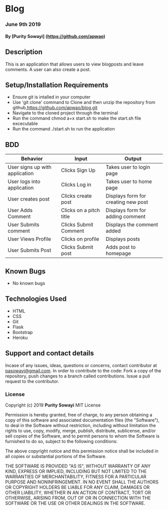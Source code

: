 # Blog
### June 9th 2019
#### By **[Purity Sowayi]** (https://github.com/apwao)
## Description
This is an application that allows users to view blogposts and leave comments. A user can also create a post.
## Setup/Installation Requirements
* Ensure git is intalled in your computer
* Use 'git clone' command to Clone and then unzip the repository from github,https://github.com/apwao/blog.git
* Navigate to the cloned project through the terminal
* Run the command chmod a+x start.sh to make the start.sh file excecutable
* Run the command ./start.sh to run the application
## BDD
|Behavior                      |Input                   |Output
|------------------------------|------------------------|----------------------------------------
|User signs up with application| Clicks Sign Up         | Takes user to login page
|User logs into application    | Clicks Log in          | Takes user to home page
|User creates post             | Clicks create post     | Displays form for creating new post
|User Adds Comment             | Clicks on a pitch title|  Displays form for adding comment
|User Submits comment          | Clicks Submit Comment  | Displays the comment added
|User Views Profile            | Clicks on profile      | Displays posts
|User Submits Post             | Clicks Submit post     | Adds post to homepage
## Known Bugs
* No known bugs
## Technologies Used
* HTML
* CSS
* Git
* Flask
* Bootstrap
* Heroku
## Support and contact details
Incase of any issues, ideas, questions or concerns, contact contributor at pasowayi@gmail.com.
In order to contribute to the code: Fork a copy of the repository, push changes to a branch called contributions. Issue a pull request to the contributor.
### License
Copyright (c) 2019 **Purity Sowayi**
MIT License

Permission is hereby granted, free of charge, to any person obtaining a copy
of this software and associated documentation files (the "Software"), to deal
in the Software without restriction, including without limitation the rights
to use, copy, modify, merge, publish, distribute, sublicense, and/or sell
copies of the Software, and to permit persons to whom the Software is
furnished to do so, subject to the following conditions:

The above copyright notice and this permission notice shall be included in all
copies or substantial portions of the Software.

THE SOFTWARE IS PROVIDED "AS IS", WITHOUT WARRANTY OF ANY KIND, EXPRESS OR
IMPLIED, INCLUDING BUT NOT LIMITED TO THE WARRANTIES OF MERCHANTABILITY,
FITNESS FOR A PARTICULAR PURPOSE AND NONINFRINGEMENT. IN NO EVENT SHALL THE
AUTHORS OR COPYRIGHT HOLDERS BE LIABLE FOR ANY CLAIM, DAMAGES OR OTHER
LIABILITY, WHETHER IN AN ACTION OF CONTRACT, TORT OR OTHERWISE, ARISING FROM,
OUT OF OR IN CONNECTION WITH THE SOFTWARE OR THE USE OR OTHER DEALINGS IN THE
SOFTWARE.
